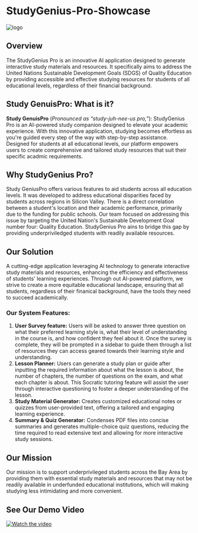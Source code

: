 # StudyGenius-Pro-Showcase
![logo](https://github.com/kaylalmar/StudyGenius-Pro-Showcase/assets/165320991/e6182010-26ec-4bea-a264-aa36a057fecf)


## Overview

The StudyGenius Pro is an innovative AI application designed to generate interactive study materials and resources. It specifically aims to address the United Nations Sustainable Development Goals (SDGS) of Quality Education by providing accessible and effective studying resources for students of all educational levels, regardless of their financial background. 

## Study GenuisPro: What is it?

**Study GenuisPro** (*Pronounced as “study-juh-nee-us pro,”*):
StudyGenius Pro is an AI-powered study companion designed to elevate your academic experience. With this innovative application, studying becomes effortless as you're guided every step of the way with step-by-step assistance. Designed for students at all educational levels, our platform empowers users to create comprehensive and tailored study resources that suit their specific acadmic requirements. 

## Why StudyGenius Pro? 

Study GeniusPro offers various features to aid students across all education levels. It was developed to address educational disparities faced by students across regions in Silicon Valley. There is a direct correlation between a student's location and their academic performance, primarily due to the funding for public schools. Our team focused on addressing this issue by targeting the United Nation's Sustainable Development Goal number four: Quality Education. StudyGenius Pro ains to bridge this gap by providing underpriviledged students with readily available resources. 
## Our Solution
A cutting-edge application leveraging AI technology to generate interactive study materials and resources, enhancing the efficiency and effectiveness of students' learning experiences. Through out AI-powered platform, we strive to create a more equitable educational landscape, ensuring that all students, regardless of their finanical background, have the tools they need to succeed academically. 

###    Our System Features:
1. **User Survey feature:** Users will be asked to answer three question on what their preferred learning style is, what their level of understanding in the course is, and how confident they feel about it. Once the survey is complete, they will be prompted in a sidebar to guide them through a list of resources they can access geared towards their learning style and understanding. 
2. **Lesson Planner:** Users can generate a study plan or guide after inputting the required information about what the lesson is about, the number of chapters, the number of questions on the exam, and what each chapter is about. This Socratic tutoring feature will assist the user through interactive questioning to foster a deeper understanding of the lesson.
3. **Study Material Generator:** Creates customized educational notes or quizzes from user-provided text, offering a tailored and engaging learning experience.
4. **Summary & Quiz Generator:** Condenses PDF files into concise summaries and generates multiple-choice quiz questions, reducing the time required to read extensive text and allowing for more interactive study sessions.
   
## Our Mission
Our mission is to support underprivileged students across the Bay Area by providing them with essential study materials and resources that may not be readily available in underfunded educational institutions, which will making studying less intimidating and more convenient.


## See Our Demo Video
[![Watch the video](/logo.png.png)](https://github.com/SophiaN150/Personalized-AI-Tutor/assets/165322447/b924e05a-0dc5-48b2-be94-8fd87380ed9e) 

